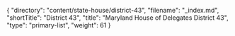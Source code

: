 {
  "directory": "content/state-house/district-43",
  "filename": "_index.md",
  "shortTitle": "District 43",
  "title": "Maryland House of Delegates District 43",
  "type": "primary-list",
  "weight": 61
}
